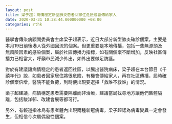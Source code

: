 ```yaml
---
layout: post
title: 梁子超：病情穩定新型肺炎患者回家住危險或會傳給家人
date: 2020-03-31 10:38:44.000000000 +08:00
categories: rthk
---
```


醫學會傳染病顧問委員會主席梁子超表示，近日大部分新型肺炎確診個案，主要是本月19日前後港人從外國回流的個案。但更重要是本地傳播，包括一些無源頭及無風險因素的感染個案，屬於社區傳播力指標，如有關個案不斷增加，反映社區傳播力已相當大，呼籲市民減少外出，如外出要做足防護。

對於有建議讓病情穩定的患者返回社區，以騰出醫院病床，梁子超在本台節目《千禧年代》說，如患者回家居住將很危險，有機會傳給家人，再在社區傳播，屆時確診個案倍增，醫院不能負荷，到時便出現要選擇「救誰不救誰」的情況。

梁子超建議，病情穩定患者需要隔離而非治療，建議當局找尋地方讓他們集體隔離，包括駿洋邨、改建會展等都可行。

另外，有報道指冰島有患者體內出現兩種新冠病毒，梁子超認為病毒變異一定會發生，但相信今次屬偶發性個案。
